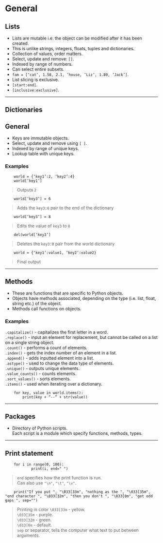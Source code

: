 # General  

## Lists  
- Lists are mutable i.e. the object can be modified after it has been created.  
- This is unlike strings, integers, floats, tuples and dictionaries.  
- Collection of values, order matters.  
- Select, update and remove: `[]`.  
- Indexed by range of numbers.  
- Can select entire subsets.  
- `fam = [‘cat’, 1.58, 2.1, ’house, ’Liz’, 1.89, ’Jack’]`.  
- List slicing is exclusive.  
- `[start:end]`.  
- `[inclusive:exclusive]`.  

---

## Dictionaries  

## General  
- Keys are immutable objects.  
- Select, update and remove using `[ ]`.    
- Indexed by range of unique keys.  
- Lookup table with unique keys.  

### Examples  

        world = {‘key1’:2, ‘key2’:4}  
        world[‘key1’]  
> Outputs `2`  

        world[‘key3’] = 6  
> Adds the `key3:6` pair to the end of the dictionary  

        world[‘key3’] = 8  
> Edits the value of `key3` to `8`  

        del(world[‘key3’]  
> Deletes the `key3:8` pair from the world dictionary  

        world = {‘key1’:value1, ‘key2’:value2}  
> Final output

---

## Methods
- These are functions that are specific to Python objects.  
- Objects have methods associated, depending on the type (i.e. list, float, string etc.) of the object.  
- Methods call functions on objects.  

### Examples
`.capitalize()` - capitalizes the first letter in a word.  
`.replace()` - input an element for replacement, but cannot be called on a list on a single string object.  
`.count()` - performs a count of elements.  
`.index()` - gets the index number of an element in a list.  
`.append()` - adds inputted element into a list.  
`.astype()` - used to change the data type of elements.  
`.unique()` - outputs unique elements.  
`.value_counts()` - counts elements.  
`.sort_values()` - sorts elements.  
`.items()` - used when iterating over a dictionary.   
 
        for key, value in world.items():  
            print(key + “--” + str(value))  

---

## Packages  
- Directory of Python scripts.  
Each script is a module which specify functions, methods, types.  

---

## Print statement  
        for i in range(0, 100):  
                print(i, end=" ")  
> `end` specifies how the print function is run.  
> Can also use `"\n"`, `"\t"`, `"\v"`.  

        print("If you put ", "\033[33m", "nothing as the ", "\033[35m", "end character ", "\033[32m", "then you don't ", "\033[0m", "get odd gaps ", sep="")  
> Printing in color
> `\033[33m` - yellow.  
> `\033[35m` - purple.  
> `\033[32m` - green.  
> `\033[0m` - default.  
> `sep` or separator, tells the computer what text to put between arguments.  

